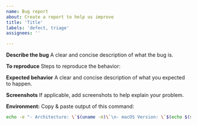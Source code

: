 ```yaml
---
name: Bug report
about: Create a report to help us improve
title: 'Title'
labels: 'defect, triage'
assignees: ''

---
```


**Describe the bug**
A clear and concise description of what the bug is.

**To reproduce**
Steps to reproduce the behavior:

**Expected behavior**
A clear and concise description of what you expected to happen.

**Screenshots**
If applicable, add screenshots to help explain your problem.

**Environment:**
Copy & paste output of this command:
```sh
echo -e "- Architecture: \`$(uname -m)\`\n- macOS Version: \`$(echo $(sw_vers))\`\n- Zed Version: \`$(/Applications/Zed.app/Contents/MacOS/cli --version)\`"
```

